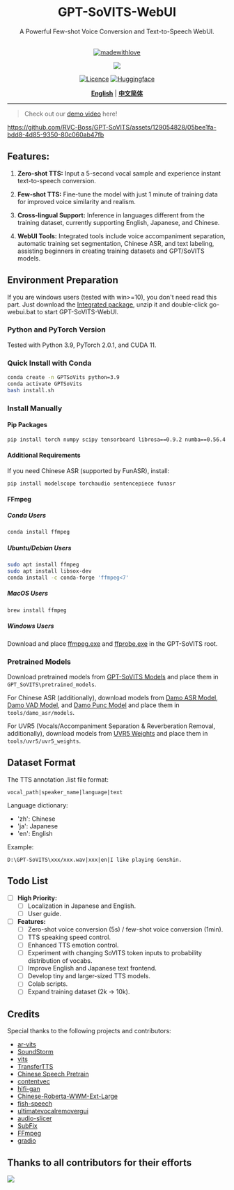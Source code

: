 <div align="center">

<h1>GPT-SoVITS-WebUI</h1>
A Powerful Few-shot Voice Conversion and Text-to-Speech WebUI.<br><br>

[![madewithlove](https://img.shields.io/badge/made_with-%E2%9D%A4-red?style=for-the-badge&labelColor=orange
)](https://github.com/RVC-Boss/GPT-SoVITS)

<img src="https://counter.seku.su/cmoe?name=gptsovits&theme=r34" /><br>

[![Licence](https://img.shields.io/badge/LICENSE-MIT-green.svg?style=for-the-badge)](https://github.com/RVC-Boss/GPT-SoVITS/blob/main/LICENSE)
[![Huggingface](https://img.shields.io/badge/🤗%20-Spaces-yellow.svg?style=for-the-badge)](https://huggingface.co/lj1995/GPT-SoVITS/tree/main)

[**English**](./README.md) | [**中文简体**](./docs/cn/README.md)

</div>

------



> Check out our [demo video](https://www.bilibili.com/video/BV12g4y1m7Uw) here!

https://github.com/RVC-Boss/GPT-SoVITS/assets/129054828/05bee1fa-bdd8-4d85-9350-80c060ab47fb

## Features:
1. **Zero-shot TTS:** Input a 5-second vocal sample and experience instant text-to-speech conversion.

2. **Few-shot TTS:** Fine-tune the model with just 1 minute of training data for improved voice similarity and realism.

3. **Cross-lingual Support:** Inference in languages different from the training dataset, currently supporting English, Japanese, and Chinese.

4. **WebUI Tools:** Integrated tools include voice accompaniment separation, automatic training set segmentation, Chinese ASR, and text labeling, assisting beginners in creating training datasets and GPT/SoVITS models.

## Environment Preparation

If you are windows users (tested with win>=10), you don't need read this part. Just download the [Integrated package](https://huggingface.co/lj1995/GPT-SoVITS-windows-package/tree/main), unzip it and double-click go-webui.bat to start GPT-SoVITS-WebUI.

### Python and PyTorch Version

Tested with Python 3.9, PyTorch 2.0.1, and CUDA 11. 

### Quick Install with Conda

```bash
conda create -n GPTSoVits python=3.9
conda activate GPTSoVits
bash install.sh
```
### Install Manually
#### Pip Packages

```bash
pip install torch numpy scipy tensorboard librosa==0.9.2 numba==0.56.4 pytorch-lightning gradio==3.14.0 ffmpeg-python onnxruntime tqdm cn2an pypinyin pyopenjtalk g2p_en chardet
```

#### Additional Requirements

If you need Chinese ASR (supported by FunASR), install:

```bash
pip install modelscope torchaudio sentencepiece funasr
```

#### FFmpeg

##### Conda Users
```bash
conda install ffmpeg
```

##### Ubuntu/Debian Users

```bash
sudo apt install ffmpeg
sudo apt install libsox-dev
conda install -c conda-forge 'ffmpeg<7'
```

##### MacOS Users

```bash
brew install ffmpeg
```

##### Windows Users

Download and place [ffmpeg.exe](https://huggingface.co/lj1995/VoiceConversionWebUI/blob/main/ffmpeg.exe) and [ffprobe.exe](https://huggingface.co/lj1995/VoiceConversionWebUI/blob/main/ffprobe.exe) in the GPT-SoVITS root.

### Pretrained Models


Download pretrained models from [GPT-SoVITS Models](https://huggingface.co/lj1995/GPT-SoVITS) and place them in `GPT_SoVITS\pretrained_models`.

For Chinese ASR (additionally), download models from [Damo ASR Model](https://modelscope.cn/models/damo/speech_paraformer-large_asr_nat-zh-cn-16k-common-vocab8404-pytorch/files), [Damo VAD Model](https://modelscope.cn/models/damo/speech_fsmn_vad_zh-cn-16k-common-pytorch/files), and [Damo Punc Model](https://modelscope.cn/models/damo/punc_ct-transformer_zh-cn-common-vocab272727-pytorch/files) and place them in `tools/damo_asr/models`.

For UVR5 (Vocals/Accompaniment Separation & Reverberation Removal, additionally), download models from [UVR5 Weights](https://huggingface.co/lj1995/VoiceConversionWebUI/tree/main/uvr5_weights) and place them in `tools/uvr5/uvr5_weights`.


## Dataset Format

The TTS annotation .list file format:

```
vocal_path|speaker_name|language|text
```

Language dictionary:

- 'zh': Chinese
- 'ja': Japanese
- 'en': English

Example:

```
D:\GPT-SoVITS\xxx/xxx.wav|xxx|en|I like playing Genshin.
```
## Todo List

- [ ] **High Priority:**
   - [ ] Localization in Japanese and English.
   - [ ] User guide.

- [ ] **Features:**
   - [ ] Zero-shot voice conversion (5s) / few-shot voice conversion (1min).
   - [ ] TTS speaking speed control.
   - [ ] Enhanced TTS emotion control.
   - [ ] Experiment with changing SoVITS token inputs to probability distribution of vocabs.
   - [ ] Improve English and Japanese text frontend.
   - [ ] Develop tiny and larger-sized TTS models.
   - [ ] Colab scripts.
   - [ ] Expand training dataset (2k -> 10k).
   
## Credits

Special thanks to the following projects and contributors:

- [ar-vits](https://github.com/innnky/ar-vits)
- [SoundStorm](https://github.com/yangdongchao/SoundStorm/tree/master/soundstorm/s1/AR)
- [vits](https://github.com/jaywalnut310/vits)
- [TransferTTS](https://github.com/hcy71o/TransferTTS/blob/master/models.py#L556)
- [Chinese Speech Pretrain](https://github.com/TencentGameMate/chinese_speech_pretrain)
- [contentvec](https://github.com/auspicious3000/contentvec/)
- [hifi-gan](https://github.com/jik876/hifi-gan)
- [Chinese-Roberta-WWM-Ext-Large](https://huggingface.co/hfl/chinese-roberta-wwm-ext-large)
- [fish-speech](https://github.com/fishaudio/fish-speech/blob/main/tools/llama/generate.py#L41)
- [ultimatevocalremovergui](https://github.com/Anjok07/ultimatevocalremovergui)
- [audio-slicer](https://github.com/openvpi/audio-slicer)
- [SubFix](https://github.com/cronrpc/SubFix)
- [FFmpeg](https://github.com/FFmpeg/FFmpeg)
- [gradio](https://github.com/gradio-app/gradio)

## Thanks to all contributors for their efforts
<a href="https://github.com/RVC-Boss/GPT-SoVITS/graphs/contributors" target="_blank">
  <img src="https://contrib.rocks/image?repo=RVC-Boss/GPT-SoVITS" />
</a>
